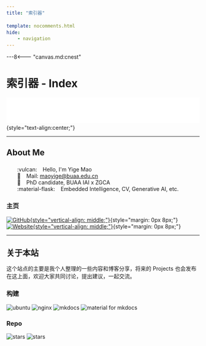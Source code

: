 ```yaml
---
title: "索引器"

template: nocomments.html
hide:
    - navigation
---
```


---8<--- "canvas.md:cnest"

# 索引器 - Index

![Hello, world!](./assets/hello-world.svg)
{style="text-align:center;"}

-----

## About Me

### 

&emsp;&emsp;:vulcan: &ensp; Hello, I'm Yige Mao\
&emsp;&emsp;:email:  &ensp; Mail: maoyige@buaa.edu.cn\
&emsp;&emsp;:school:  &ensp; PhD candidate, BUAA IAI x ZGCA\
&emsp;&emsp;:material-flask:  &ensp; Embedded Intelligence, CV, Generative AI, etc.

### 主页

[![GitHub](https://img.shields.io/github/followers/YigesMx?label=GitHub&style=social "GitHub"){style="vertical-align: middle;"}](https://github.com/YigesMx){style="margin: 0px 8px;"} 
[![Website](https://img.shields.io/badge/yiges.site-%E4%B8%AA%E4%BA%BA%E7%BD%91%E7%AB%99-green?style=social&logo=markdown "此网站"){style="vertical-align: middle;"}](#){style="margin: 0px 8px;"} 
<!-- [![Bilibili](https://img.shields.io/badge/bilibili-B%E7%AB%99-blue?style=social&logo=bilibili "BiliBili"){style="vertical-align: middle;"}](https://space.bilibili.com/83527634){style="margin: 0px 8px;"} -->

<!-- ### 技术栈

| :fontawesome-solid-layer-group: 类别 | :material-stairs-up: Working On | :material-list-box: Future |
| -------- | ----| ----- |
| :fontawesome-solid-circle-dot: **主要** | ![Python](https://img.shields.io/badge/Python-14354C?style=flat&logo=python&logoColor=white) ![Pytorch](https://img.shields.io/badge/pytorch-EE4C2C?style=flat&logo=pytorch&logoColor=white)| ![CUDA](https://img.shields.io/badge/CUDA-43853D?style=flat&logo=cuda&logoColor=white) ![LangChain](https://img.shields.io/badge/LangChain-1C3C3C?style=flat&logo=langchain&logoColor=white) ![PaddlePaddle](https://img.shields.io/badge/PaddlePaddle-0062B0?style=flat&logo=paddlepaddle&logoColor=white) |
| :fontawesome-regular-circle-dot: **次要** | ![C](https://img.shields.io/badge/C-00599C?style=flat&logo=c&logoColor=white) ![C++](https://img.shields.io/badge/C%2B%2B-00599C?style=flat&logo=c%2B%2B&logoColor=white) / <br/> ![HTML5](https://img.shields.io/badge/HTML5-E34F26?style=flat&logo=html5&logoColor=white) ![CSS3](https://img.shields.io/badge/CSS3-1572B6?style=flat&logo=css3&logoColor=white) ![Javascript](https://img.shields.io/badge/JavaScript-F7DF1E?style=flat&logo=javascript&logoColor=black) ![Typescript](https://img.shields.io/badge/TypeScript-007ACC?style=flat&logo=typescript&logoColor=white) / <br/> ![Node.js](https://img.shields.io/badge/Node.js-43853D?style=flat&logo=node.js&logoColor=white) ![React](https://img.shields.io/badge/React-35495E?style=flat&logo=react&logoColor=61DAFB) | ![Java](https://img.shields.io/badge/Java-ED8B00?style=flat&logo=oracle&logoColor=white) ![Vue.js](https://img.shields.io/badge/Vue.js-35495E?style=flat&logo=vue.js&logoColor=4FC08D) |
| :fontawesome-regular-circle: **了解** | ![SQL](https://img.shields.io/badge/SQL-07405E?style=flat&logo=sqlite&logoColor=whit) ![PHP](https://img.shields.io/badge/PHP-777BB4?style=flat&logo=php&logoColor=white) ![SHELL](https://img.shields.io/badge/Shell_Script-121011?style=flat&logo=gnu-bash&logoColor=white) |   | 
| :fontawesome-solid-toolbox: **工具** | ![windows](https://img.shields.io/badge/Windows-0078D4?style=flat&logo=windows-11&logoColor=white) ![ubuntu](https://img.shields.io/badge/Ubuntu-E95420?style=flat&logo=ubuntu&logoColor=white) ![macos](https://img.shields.io/badge/macOS-000000?style=flat&logo=macos&logoColor=white) /<br/> ![VSCode](https://img.shields.io/badge/VSCode-007ACC?style=flat&logo=visual-studio-code&logoColor=white) ![PyCharm](https://img.shields.io/badge/PyCharm-000000?style=flat&logo=pycharm&logoColor=white) ![CLion](https://img.shields.io/badge/CLion-000000?style=flat&logo=clion&logoColor=white) ![WebStorm](https://img.shields.io/badge/WebStorm-000000?style=flat&logo=webstorm&logoColor=white)/<br/> ![Latex](https://img.shields.io/badge/Latex-008080?style=flat&logo=Latex&logoColor=white) ![Markdown](https://img.shields.io/badge/Markdown-000000?style=flat&logo=markdown&logoColor=white) /<br/> ![Git](https://img.shields.io/badge/Git-F05032?style=flat&logo=git&logoColor=white) ![Docker](https://img.shields.io/badge/Docker-2496ED?style=flat&logo=docker&logoColor=white) ![LLMs](https://img.shields.io/badge/LLMs-412991?style=flat&logo=openai&logoColor=white) |  | -->

-----

<div class="grid" markdown>

<div markdown>

## 关于本站

这个站点的主要是我个人整理的一些内容和博客分享，将来的 Projects 也会发布在这上面，欢迎大家共同讨论，提出建议，一起交流。

### 构建

![ubuntu](https://img.shields.io/badge/System-Ubuntu-E95420?style=flat&logo=ubuntu&logoColor=white)
![nginx](https://img.shields.io/badge/Server-Nginx-009639?style=flat&logo=nginx&logoColor=white)
![mkdocs](https://img.shields.io/badge/Generator-MkDocs-54b4eb?logo=markdown&style=flat)
![material for mkdocs](https://img.shields.io/badge/Theme-Material_for_MkDocs-526CFE?style=flat&logo=MaterialForMkDocs&logoColor=white)

### Repo

![stars](https://img.shields.io/github/stars/YigesMx/yiges?color=ffee00&label=Github%20Repo%20Stars&logo=github&logoColor=000)
![stars](https://img.shields.io/github/repo-size/YigesMx/yiges)

</div>

<div class="yiges-globe" vertical-align="middle" style="margin: 50px;">
    <script type="text/javascript" id="mmvst_globe" src="//mapmyvisitors.com/globe.js?d=zHIDzXhetmhk-2kslwF8XqmOhkKlRn3KNAwy4Bkhto4"></script>
</div>

</div>